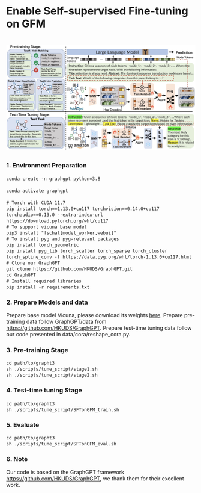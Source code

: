 # Enable Self-supervised Fine-tuning on GFM

# <center><img src="images/framework.jpg" style="width: %"> </center>


### 1. Environment Preparation
```shell
conda create -n graphgpt python=3.8

conda activate graphgpt

# Torch with CUDA 11.7
pip install torch==1.13.0+cu117 torchvision==0.14.0+cu117 torchaudio==0.13.0 --extra-index-url https://download.pytorch.org/whl/cu117
# To support vicuna base model
pip3 install "fschat[model_worker,webui]"
# To install pyg and pyg-relevant packages
pip install torch_geometric
pip install pyg_lib torch_scatter torch_sparse torch_cluster torch_spline_conv -f https://data.pyg.org/whl/torch-1.13.0+cu117.html
# Clone our GraphGPT
git clone https://github.com/HKUDS/GraphGPT.git
cd GraphGPT
# Install required libraries
pip install -r requirements.txt
```
### 2. Prepare Models and data
Prepare base model Vicuna, please download its weights [here](https://github.com/lm-sys/FastChat#model-weights).
Prepare pre-training data follow GraphGPT/data from https://github.com/HKUDS/GraphGPT.
Prepare test-time tuning data follow our code presented in data/cora/reshape_cora.py.
### 3. Pre-training Stage
```shell
cd path/to/grapht3
sh ./scripts/tune_script/stage1.sh
sh ./scripts/tune_script/stage2.sh
```
### 4. Test-time tuning Stage
```shell
cd path/to/grapht3
sh ./scripts/tune_script/SFTonGFM_train.sh
```

### 5. Evaluate
```shell
cd path/to/grapht3
sh ./scripts/tune_script/SFTonGFM_eval.sh
```

### 6. Note
Our code is based on the GraphGPT framework https://github.com/HKUDS/GraphGPT, we thank them for their excellent work.